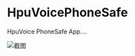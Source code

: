# HpuVoicePhoneSafe
HpuVoice PhoneSafe App....

![截图](http://images.cnitblog.com/blog2015/535280/201503/311639383264374.gif "航频卫士 截图")  
